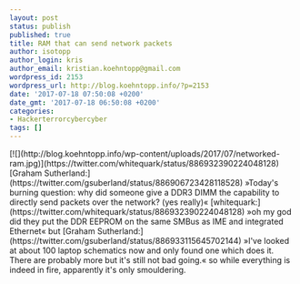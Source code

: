 ```yaml
---
layout: post
status: publish
published: true
title: RAM that can send network packets
author: isotopp
author_login: kris
author_email: kristian.koehntopp@gmail.com
wordpress_id: 2153
wordpress_url: http://blog.koehntopp.info/?p=2153
date: '2017-07-18 07:50:08 +0200'
date_gmt: '2017-07-18 06:50:08 +0200'
categories:
- Hackerterrorcybercyber
tags: []
---
```

<p>[![](http://blog.koehntopp.info/wp-content/uploads/2017/07/networked-ram.jpg)](https://twitter.com/whitequark/status/886932390224048128)<!--more-->[Graham Sutherland:](https://twitter.com/gsuberland/status/886906723428118528) »Today's burning question: why did someone give a DDR3 DIMM the capability to directly send packets over the network? (yes really)« [whitequark:](https://twitter.com/whitequark/status/886932390224048128) »oh my god did they put the DDR EEPROM on the same SMBus as IME and integrated Ethernet« but [Graham Sutherland:](https://twitter.com/gsuberland/status/886933115645702144) »I've looked at about 100 laptop schematics now and only found one which does it. There are probably more but it's still not bad going.« so while everything is indeed in fire, apparently it's only smouldering.</p>
